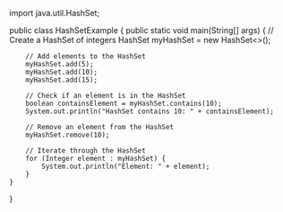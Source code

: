 import java.util.HashSet;

public class HashSetExample {
    public static void main(String[] args) {
        // Create a HashSet of integers
        HashSet<Integer> myHashSet = new HashSet<>();

        // Add elements to the HashSet
        myHashSet.add(5);
        myHashSet.add(10);
        myHashSet.add(15);

        // Check if an element is in the HashSet
        boolean containsElement = myHashSet.contains(10);
        System.out.println("HashSet contains 10: " + containsElement);

        // Remove an element from the HashSet
        myHashSet.remove(10);

        // Iterate through the HashSet
        for (Integer element : myHashSet) {
            System.out.println("Element: " + element);
        }
    }
}

